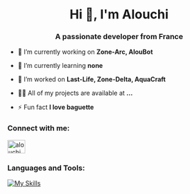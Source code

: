 <h1 align="center">Hi 👋, I'm Alouchi</h1>
<h3 align="center">A passionate developer from France</h3>


- 🔭 I’m currently working on **Zone-Arc, AlouBot**

- 🌱 I’m currently learning **none**

- 👯 I’m worked on **Last-Life, Zone-Delta, AquaCraft**

- 👨‍💻 All of my projects are available at **...**

- ⚡ Fun fact **I love baguette**

<h3 align="left">Connect with me:</h3>
<p align="left">
<a href="https://discord.gg/alouchi" target="blank"><img align="center" src="https://raw.githubusercontent.com/rahuldkjain/github-profile-readme-generator/master/src/images/icons/Social/discord.svg" alt="alouchi" height="30" width="40" /></a>
</p>

<h3 align="left">Languages and Tools:</h3>

[![My Skills](https://skillicons.dev/icons?i=java,nodejs,figma,discordjs,electron,git,gradle,html,idea,js,maven,vscode&theme=light)](https://skillicons.dev)
